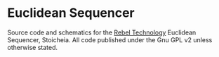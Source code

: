 Euclidean Sequencer
===================

Source code and schematics for the [Rebel Technology](http://www.rebeltech.org/) Euclidean Sequencer, Stoicheia.
All code published under the Gnu GPL v2 unless otherwise stated.

